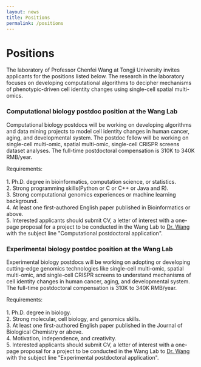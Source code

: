 ```yaml
---
layout: news
title: Positions
permalink: /positions
---
```


# Positions

The laboratory of Professor Chenfei Wang at Tongji University invites applicants for the positions listed below. The research in the laboratory focuses on developing computational algorithms to decipher mechanisms of phenotypic-driven cell identity changes using single-cell spatial multi-omics. 

### Computational biology postdoc position at the Wang Lab
Computational biology postdocs will be working on developing algorithms and data mining projects to model cell identity changes in human cancer, aging, and developmental system. The postdoc fellow will be working on single-cell multi-omic, spatial multi-omic, single-cell CRISPR screens dataset analyses. The full-time postdoctoral compensation is 310K to 340K RMB/year.

Requirements:<br/><br/>
    1. Ph.D. degree in bioinformatics, computation science, or statistics.   
    2. Strong programming skills(Python or C or C++ or Java and R).   
    3. Strong computational genomics experiences or machine learning background.   
    4. At least one first-authored English paper published in Bioinformatics or above.   
    5. Interested applicants should submit CV, a letter of interest with a one-page proposal for a project to be conducted in the Wang Lab to [Dr. Wang](mailto:08chenfeiwang@tongji.edu.cn)  with the subject line "Computational postdoctoral application".   

### Experimental biology postdoc position at the Wang Lab
Experimental biology postdocs will be working on adopting or developing cutting-edge genomics technologies like single-cell multi-omic, spatial multi-omic, and single-cell CRISPR screens to understand mechanisms of cell identity changes in human cancer, aging, and developmental system. The full-time postdoctoral compensation is 310K to 340K RMB/year.

Requirements:<br/><br/>
    1. Ph.D. degree in biology.   
    2. Strong molecular, cell biology, and genomics skills.   
    3. At least one first-authored English paper published in the Journal of Biological Chemistry or above.   
    4. Motivation, independence, and creativity.   
    5. Interested applicants should submit CV, a letter of interest with a one-page proposal for a project to be conducted in the Wang Lab to [Dr. Wang](mailto:08chenfeiwang@tongji.edu.cn)  with the subject line "Experimental postdoctoral application".   